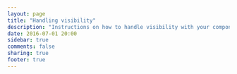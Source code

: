 ```yaml
---
layout: page
title: "Handling visibility"
description: "Instructions on how to handle visibility with your component."
date: 2016-07-01 20:00
sidebar: true
comments: false
sharing: true
footer: true
---
```


<script>
window.location = 'https://developers.home-assistant.io/docs/en/creating_component_index.html';
</script>